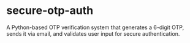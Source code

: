 # secure-otp-auth
A Python-based OTP verification system that generates a 6-digit OTP, sends it via email, and validates user input for secure authentication.
